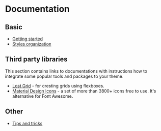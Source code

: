 # Documentation

## Basic

- [Getting started](getting-started.md)
- [Styles organization](styles-organization.md)

## Third party libraries

This section contains links to documentations with instructions how to integrate some popular tools and packages to your theme.

- [Lost Grid](lost-grid.md) - for cresting grids using flexboxes.
- [Material Design Icons](material-design-icon.md) - a set of more than 3800+ icons free to use. It's alternative for Font Awesome.

## Other

- [Tips and tricks](tips-tricks-snippets.md)
